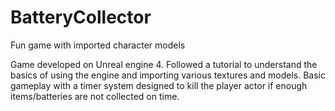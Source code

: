 # BatteryCollector
Fun game with imported character models

Game developed on Unreal engine 4. Followed a tutorial to understand the basics of using the engine and importing various textures and models.
Basic gameplay with a timer system designed to kill the player actor if enough items/batteries are not collected on time.
